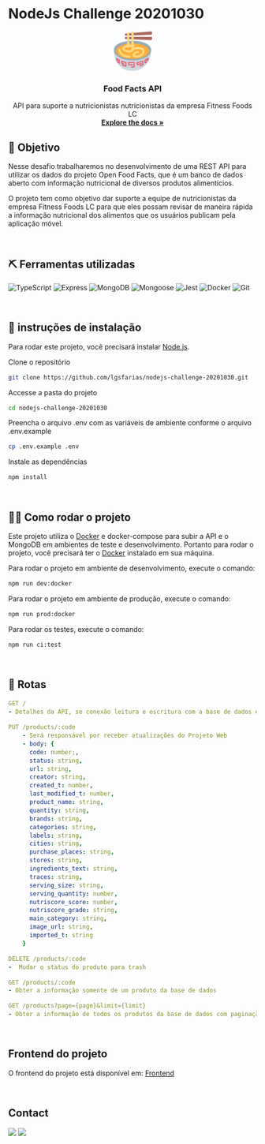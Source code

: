 # NodeJs Challenge 20201030

<p align="center">
  <a href="https://github.com/lgsfarias/nodejs-challenge-20201030">
    <img src="./src/assets/foodiconreadme.png" alt="readme-logo" width="80" height="80">
  </a>

  <h3 align="center">
    Food Facts API
  </h3>
  <p align="center">
    API para suporte a nutricionistas nutricionistas da empresa Fitness Foods LC
    <br />
    <a href="https://github.com/lgsfarias/nodejs-challenge-20201030"><strong>Explore the docs »</strong></a>
    <br />
</p>

## 🎯 Objetivo

Nesse desafio trabalharemos no desenvolvimento de uma REST API para utilizar os dados do projeto Open Food Facts, que é um banco de dados aberto com informação nutricional de diversos produtos alimentícios.

O projeto tem como objetivo dar suporte a equipe de nutricionistas da empresa Fitness Foods LC para que eles possam revisar de maneira rápida a informação nutricional dos alimentos que os usuários publicam pela aplicação móvel.

<br/>

## ⛏️ Ferramentas utilizadas

![TypeScript](https://img.shields.io/badge/TypeScript-007ACC?style=for-the-badge&logo=typescript&logoColor=white)
![Express](https://img.shields.io/badge/Express.js-404D59?style=for-the-badge)
![MongoDB](https://img.shields.io/badge/MongoDB-4EA94B?style=for-the-badge&logo=mongodb&logoColor=white)
![Mongoose](https://img.shields.io/badge/Mongoose-47A248?style=for-the-badge&logo=mongoose&logoColor=white)
![Jest](https://img.shields.io/badge/Jest-C21325?style=for-the-badge&logo=jest&logoColor=white)
![Docker](https://img.shields.io/badge/Docker-2496ED?style=for-the-badge&logo=docker&logoColor=white)
![Git](https://img.shields.io/badge/git-%23F05033.svg?style=for-the-badge&logo=git&logoColor=white)

<br/>

## 🏁 instruções de instalação

Para rodar este projeto, você precisará instalar [Node.js](https://nodejs.org/en/).

Clone o repositório

```bash
git clone https://github.com/lgsfarias/nodejs-challenge-20201030.git
```

Accesse a pasta do projeto

```bash
cd nodejs-challenge-20201030
```

Preencha o arquivo .env com as variáveis de ambiente conforme o arquivo .env.example

```bash
cp .env.example .env
```

Instale as dependências

```bash
npm install
```

<br/>

## 🏃🏽 Como rodar o projeto

Este projeto utiliza o [Docker](https://www.docker.com/) e docker-compose para subir a API e o MongoDB em ambientes de teste e desenvolvimento. Portanto para rodar o projeto, você precisará ter o [Docker](https://www.docker.com/) instalado em sua máquina.

Para rodar o projeto em ambiente de desenvolvimento, execute o comando:

```bash
npm run dev:docker
```

Para rodar o projeto em ambiente de produção, execute o comando:

```bash
npm run prod:docker
```

Para rodar os testes, execute o comando:

```bash
npm run ci:test
```

<br/>

## 🚀 Rotas

```yml
GET /
- Detalhes da API, se conexão leitura e escritura com a base de dados está OK, horário da última vez que o CRON foi executado, tempo online e uso de memória.
```

```yml
PUT /products/:code
    - Será responsável por receber atualizações do Projeto Web
    - body: {
      code: number;,
      status: string,
      url: string,
      creator: string,
      created_t: number,
      last_modified_t: number,
      product_name: string,
      quantity: string,
      brands: string,
      categories: string,
      labels: string,
      cities: string,
      purchase_places: string,
      stores: string,
      ingredients_text: string,
      traces: string,
      serving_size: string,
      serving_quantity: number,
      nutriscore_score: number,
      nutriscore_grade: string,
      main_category: string,
      image_url: string,
      imported_t: string
    }
```

```yml
DELETE /products/:code
-  Mudar o status do produto para trash
```

```yml
GET /products/:code
- Obter a informação somente de um produto da base de dados
```

```yml
GET /products?page={page}&limit={limit}
- Obter a informação de todos os produtos da base de dados com paginação
```

<br/>

## Frontend do projeto

O frontend do projeto está disponível em: [Frontend](https://github.com/lgsfarias/nodejs-challenge-20201030-front)

<br/>

## Contact

<div>
  <a href="https://www.linkedin.com/in/lgsfarias" target="_blank"><img src="https://img.shields.io/badge/-LinkedIn-%230077B5?style=for-the-badge&logo=linkedin&logoColor=white" target="_blank"></a>
  <a href = "mailto:lgsfarias.dev@gmail.com"><img src="https://img.shields.io/badge/Gmail-D14836?style=for-the-badge&logo=gmail&logoColor=white" target="_blank"></a>
</div>
